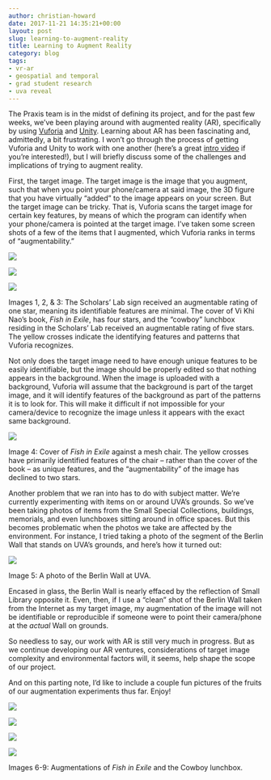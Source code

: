 ```yaml
---
author: christian-howard
date: 2017-11-21 14:35:21+00:00
layout: post
slug: learning-to-augment-reality
title: Learning to Augment Reality
category: blog
tags:
- vr-ar
- geospatial and temporal
- grad student research
- uva reveal
---
```


The Praxis team is in the midst of defining its project, and for the past few weeks, we’ve been playing around with augmented reality (AR), specifically by using [Vuforia](https://www.vuforia.com/) and [Unity](https://unity3d.com/). Learning about AR has been fascinating and, admittedly, a bit frustrating. I won’t go through the process of getting Vuforia and Unity to work with one another (here’s a great [intro video](https://www.youtube.com/watch?v=mjNAPCFaZ9Y) if you’re interested!), but I will briefly discuss some of the challenges and implications of trying to augment reality.

First, the target image. The target image is the image that you augment, such that when you point your phone/camera at said image, the 3D figure that you have virtually “added” to the image appears on your screen. But the target image can be tricky. That is, Vuforia scans the target image for certain key features, by means of which the program can identify when your phone/camera is pointed at the target image. I’ve taken some screen shots of a few of the items that I augmented, which Vuforia ranks in terms of “augmentability.”

![](http://static.scholarslab.org/wp-content/uploads/2017/11/Screen-Shot-2017-11-21-at-12.34.03-PM-300x166.png)

![](http://static.scholarslab.org/wp-content/uploads/2017/11/Screen-Shot-2017-11-21-at-12.33.12-PM-300x200.png)

![](http://static.scholarslab.org/wp-content/uploads/2017/11/Screen-Shot-2017-11-21-at-12.33.47-PM-300x211.png)

Images 1, 2, & 3: The Scholars’ Lab sign received an augmentable rating of one star, meaning its identifiable features are minimal. The cover of Vi Khi Nao’s book, _Fish in Exile_, has four stars, and the “cowboy” lunchbox residing in the Scholars’ Lab received an augmentable rating of five stars. The yellow crosses indicate the identifying features and patterns that Vuforia recognizes.

Not only does the target image need to have enough unique features to be easily identifiable, but the image should be properly edited so that nothing appears in the background. When the image is uploaded with a background, Vuforia will assume that the background is part of the target image, and it will identify features of the background as part of the patterns it is to look for. This will make it difficult if not impossible for your camera/device to recognize the image unless it appears with the exact same background.

![](http://static.scholarslab.org/wp-content/uploads/2017/11/Screen-Shot-2017-11-21-at-1.38.36-PM-300x207.png)

Image 4: Cover of _Fish in Exile_ against a mesh chair. The yellow crosses have primarily identified features of the chair – rather than the cover of the book – as unique features, and the “augmentability” of the image has declined to two stars.

Another problem that we ran into has to do with subject matter. We’re currently experimenting with items on or around UVA’s grounds. So we’ve been taking photos of items from the Small Special Collections, buildings, memorials, and even lunchboxes sitting around in office spaces. But this becomes problematic when the photos we take are affected by the environment. For instance, I tried taking a photo of the segment of the Berlin Wall that stands on UVA’s grounds, and here’s how it turned out:

![](http://static.scholarslab.org/wp-content/uploads/2017/11/2017-11-17-08.59.46-300x169.jpg)

Image 5: A photo of the Berlin Wall at UVA.

Encased in glass, the Berlin Wall is nearly effaced by the reflection of Small Library opposite it. Even, then, if I use a “clean” shot of the Berlin Wall taken from the Internet as my target image, my augmentation of the image will not be identifiable or reproducible if someone were to point their camera/phone at the _actual_ Wall on grounds.

So needless to say, our work with AR is still very much in progress. But as we continue developing our AR ventures, considerations of target image complexity and environmental factors will, it seems, help shape the scope of our project.

And on this parting note, I’d like to include a couple fun pictures of the fruits of our augmentation experiments thus far. Enjoy!

![](http://static.scholarslab.org/wp-content/uploads/2017/11/Screen-Shot-2017-11-07-at-1.57.40-PM-300x170.png)

![](http://static.scholarslab.org/wp-content/uploads/2017/11/Screen-Shot-2017-11-07-at-1.54.13-PM-300x214.png)

![](http://static.scholarslab.org/wp-content/uploads/2017/11/Screen-Shot-2017-11-21-at-11.44.18-AM-300x192.png)

![](http://static.scholarslab.org/wp-content/uploads/2017/11/Screen-Shot-2017-11-21-at-11.45.41-AM-300x176.png)

Images 6-9: Augmentations of _Fish in Exile_ and the Cowboy lunchbox.
